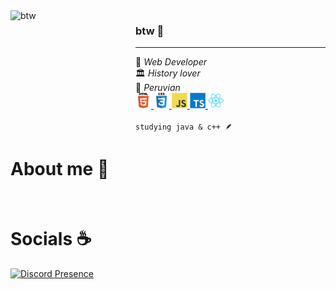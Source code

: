<a href="https://mdbcrew.lol">
  <img width="200" height="200" align="left" src="https://cdn.discordapp.com/attachments/1342731383512104985/1343658444942741554/mdb.jpg?ex=67be12f1&is=67bcc171&hm=0cca1e907840a18268a5914139bcde079a3fb18ad3940f6baf96a0db5e75249e&" alt="btw">
</a>

### btw 🐼
<hr></hr>
🎨 <i>Web Developer</i><br>
🏛️ <i>History lover</i><br>
🍢 <i>Peruvian</i><br>
<a href="https://www.w3.org/html/" target="_blank"> 
  <img src="https://raw.githubusercontent.com/devicons/devicon/master/icons/html5/html5-original-wordmark.svg" alt="html5" width="25" height="25"/> 
</a>
<a href="https://www.w3schools.com/css/" target="_blank"> 
  <img src="https://raw.githubusercontent.com/devicons/devicon/master/icons/css3/css3-original-wordmark.svg" alt="css3" width="25" height="25"/>
</a> 
<a href="https://developer.mozilla.org/en-US/docs/Web/JavaScript" target="_blank">
  <img src="https://raw.githubusercontent.com/devicons/devicon/master/icons/javascript/javascript-original.svg" alt="javascript" width="25" height="25"/>
</a>
<a href="https://www.typescriptlang.org/" target="_blank">
  <img src="https://raw.githubusercontent.com/devicons/devicon/master/icons/typescript/typescript-plain.svg" alt="typescript" width="25" height="25"/> 
</a>
<a href="https://reactjs.org/" target="_blank">
  <img src="https://raw.githubusercontent.com/devicons/devicon/master/icons/react/react-original.svg" alt="react" width="25" height="25"/>
</a>
<br>
<br>
<code>studying java & c++ 🪶</code>

<h1>About me 🐉</h1>

<br>

<h1>Socials ☕</h1>

[![Discord Presence](https://lanyard.cnrad.dev/api/659838596139974657?showDisplayName=true)](https://discord.com/users/659838596139974657)
